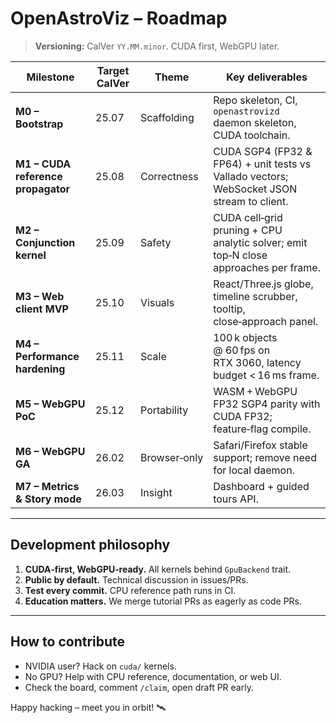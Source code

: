 # OpenAstroViz – Roadmap

> **Versioning:** CalVer `YY.MM.minor`.  CUDA first, WebGPU later.

| Milestone                          | Target CalVer | Theme        | Key deliverables                                                                          |
| ---------------------------------- | ------------- | ------------ | ----------------------------------------------------------------------------------------- |
| **M0 – Bootstrap**                 | 25.07         | Scaffolding  | Repo skeleton, CI, `openastrovizd` daemon skeleton, CUDA toolchain.                       |
| **M1 – CUDA reference propagator** | 25.08         | Correctness  | CUDA SGP4 (FP32 & FP64) + unit tests vs Vallado vectors; WebSocket JSON stream to client. |
| **M2 – Conjunction kernel**        | 25.09         | Safety       | CUDA cell‑grid pruning + CPU analytic solver; emit top‑N close approaches per frame.      |
| **M3 – Web client MVP**            | 25.10         | Visuals      | React/Three.js globe, timeline scrubber, tooltip, close‑approach panel.                   |
| **M4 – Performance hardening**     | 25.11         | Scale        | 100 k objects @ 60 fps on RTX 3060, latency budget < 16 ms frame.                         |
| **M5 – WebGPU PoC**                | 25.12         | Portability  | WASM + WebGPU FP32 SGP4 parity with CUDA FP32; feature‑flag compile.                      |
| **M6 – WebGPU GA**                 | 26.02         | Browser‑only | Safari/Firefox stable support; remove need for local daemon.                              |
| **M7 – Metrics & Story mode**      | 26.03         | Insight      | Dashboard + guided tours API.                                                             |

---

## Development philosophy

1. **CUDA‑first, WebGPU‑ready.** All kernels behind `GpuBackend` trait.
2. **Public by default.** Technical discussion in issues/PRs.
3. **Test every commit.** CPU reference path runs in CI.
4. **Education matters.** We merge tutorial PRs as eagerly as code PRs.

---

## How to contribute

* NVIDIA user? Hack on `cuda/` kernels.
* No GPU? Help with CPU reference, documentation, or web UI.
* Check the board, comment `/claim`, open draft PR early.

Happy hacking – meet you in orbit! 🛰️
